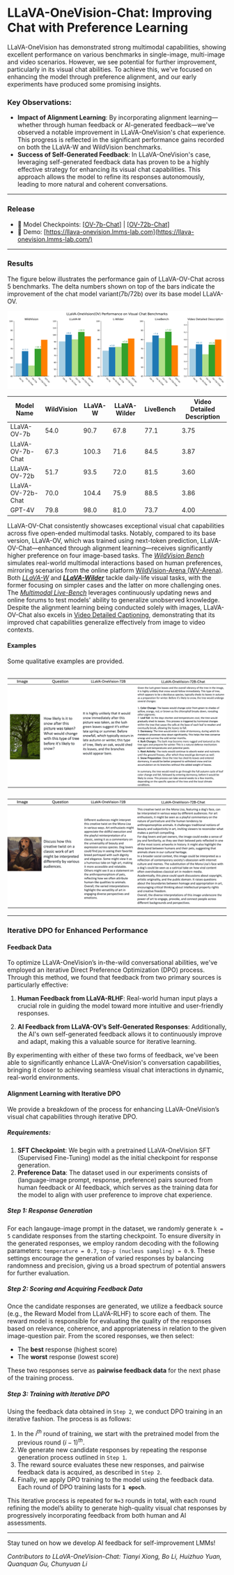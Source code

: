 # LLaVA-OneVision-Chat: Improving Chat with Preference Learning

LLaVA-OneVision has demonstrated strong multimodal capabilities, showing excellent performance on various benchmarks in single-image, multi-image and video scenarios. However, we see potential for further improvement, particularly in its visual chat abilities. To achieve this, we've focused on enhancing the model through preference alignment, and our early experiments have produced some promising insights.

### Key Observations:

- **Impact of Alignment Learning**: By incorporating alignment learning—whether through human feedback or AI-generated feedback—we've observed a notable improvement in LLaVA-OneVision's chat experience. This progress is reflected in the significant performance gains recorded on both the LLaVA-W and WildVision benchmarks.
- **Success of Self-Generated Feedback**: In LLaVA-OneVision's case, leveraging self-generated feedback data has proven to be a highly effective strategy for enhancing its visual chat capabilities. This approach allows the model to refine its responses autonomously, leading to more natural and coherent conversations.

----

### Release

- 🤗 Model Checkpoints: [[OV-7b-Chat]](https://huggingface.co/lmms-lab/llava-onevision-qwen2-7b-ov-chat) | [[OV-72b-Chat]](https://huggingface.co/lmms-lab/llava-onevision-qwen2-72b-ov-chat)
- 💬 Demo: [https://llava-onevision.lmms-lab.com](https://llava-onevision.lmms-lab.com/)

----


### Results

The figure below illustrates the performance gain of LLaVA-OV-Chat across 5 benchmarks. The delta numbers shown on top of the bars indicate the improvement of the chat model variant(7b/72b) over its base model LLaVA-OV. 

![](ov_chat_images/chat_results.png)

| Model Name          | WildVision | LLaVA-W | LLaVA-Wilder | LiveBench | Video Detailed Description |
|---------------------|------------|---------|--------------|-----------|----------------------------|
| LLaVA-OV-7b         | 54.0       | 90.7    | 67.8         | 77.1      | 3.75                       |
| LLaVA-OV-7b-Chat    | 67.3       | 100.3   | 71.6         | 84.5      | 3.87                       |
| LLaVA-OV-72b        | 51.7       | 93.5    | 72.0         | 81.5      | 3.60                       |
| LLaVA-OV-72b-Chat   | 70.0       | 104.4   | 75.9         | 88.5      | 3.86                       |
| GPT-4V              | 79.8       | 98.0    | 81.0         | 73.7      | 4.00                       |

LLaVA-OV-Chat consistently showcases exceptional visual chat capabilities across five open-ended multimodal tasks. Notably, compared to its base version, LLaVA-OV, which was trained using next-token prediction, LLaVA-OV-Chat—enhanced through alignment learning—receives significantly higher preference on four image-based tasks. The *[WildVision Bench](https://huggingface.co/datasets/WildVision/wildvision-bench)* simulates real-world multimodal interactions based on human preferences, mirroring scenarios from the online platform [WildVision-Arena (WV-Arena)](https://huggingface.co/spaces/WildVision/vision-arena). Both *[LLaVA-W](https://huggingface.co/datasets/lmms-lab/llava-bench-in-the-wild)* and *[**LLaVA-Wilder**](https://huggingface.co/datasets/lmms-lab/LLaVA-Bench-Wilder)* tackle daily-life visual tasks, with the former focusing on simpler cases and the latter on more challenging ones. The *[Multimodal Live-Bench](https://huggingface.co/spaces/lmms-lab/LiveBench)* leverages continuously updating news and online forums to test models' ability to generalize unobserved knowledge. Despite the alignment learning being conducted solely with images, LLaVA-OV-Chat also excels in [Video Detailed Captioning](https://llava-vl.github.io/blog/2024-04-30-llava-next-video/), demonstrating that its improved chat capabilities generalize effectively from image to video contexts.

#### Examples

Some qualitative examples are provided.

![](ov_chat_images/example1_tree.png)
---
![](ov_chat_images/example2_dog.png)

********

### Iterative DPO for Enhanced Performance

#### Feedback Data

To optimize LLaVA-OneVision’s in-the-wild conversational abilities, we've employed an iterative Direct Preference Optimization (DPO) process. Through this method, we found that feedback from two primary sources is particularly effective:

1. **Human Feedback from LLaVA-RLHF**: Real-world human input plays a crucial role in guiding the model toward more intuitive and user-friendly responses.

2. **AI Feedback from LLaVA-OV’s Self-Generated Responses**: Additionally, the AI's own self-generated feedback allows it to continuously improve and adapt, making this a valuable source for iterative learning.

By experimenting with either of these two forms of feedback, we've been able to significantly enhance LLaVA-OneVision's conversation capabilities, bringing it closer to achieving seamless visual chat interactions in dynamic, real-world environments.

#### Alignment Learning with Iterative DPO 

We provide a breakdown of the process for enhancing LLaVA-OneVision’s visual chat capabilities through iterative DPO.

##### Requirements:

1. **SFT Checkpoint**: We begin with a pretrained LLaVA-OneVision SFT (Supervised Fine-Tuning) model as the initial checkpoint for response generation.
2. **Preference Data**: The dataset used in our experiments consists of (language-image prompt, response, preference) pairs sourced from human feedback or AI feedback, which serves as the training data for the model to align with user preference to improve chat experience.

##### Step 1: Response Generation

For each langauge-image prompt in the dataset, we randomly generate `k = 5` candidate responses from the starting checkpoint. To ensure diversity in the generated responses, we employ random decoding with the following parameters: `temperature = 0.7`, `top-p (nucleus sampling) = 0.9`. These settings encourage the generation of varied responses by balancing randomness and precision, giving us a broad spectrum of potential answers for further evaluation.

##### Step 2: Scoring and Acquiring Feedback Data

Once the candidate responses are generated, we utilize a feedback source (e.g., the Reward Model from LLaVA-RLHF) to score each of them. The reward model is responsible for evaluating the quality of the responses based on relevance, coherence, and appropriateness in relation to the given image-question pair. From the scored responses, we then select:

- The **best** response (highest score)
- The **worst** response (lowest score)

These two responses serve as **pairwise feedback data** for the next phase of the training process.

##### Step 3: Training with Iterative DPO

Using the feedback data obtained in `Step 2`, we conduct DPO training in an iterative fashion. The process is as follows:

1. In the $i^{th}$ round of training, we start with the pretrained model from the previous round $(i-1)^{th}$.
2. We generate new candidate responses by repeating the response generation process outlined in `Step 1`.
3. The reward source evaluates these new responses, and pairwise feedback data is acquired, as described in `Step 2`.
4. Finally, we apply DPO training to the model using the feedback data. Each round of DPO training lasts for **`1 epoch`**.

This iterative process is repeated for `N=3` rounds in total, with each round refining the model’s ability to generate high-quality visual chat responses by progressively incorporating feedback from both human and AI assessments.


------

Stay tuned on how we develop AI feedback for self-improvement LMMs!

*Contributors to LLaVA-OneVision-Chat: Tianyi Xiong, Bo Li, Huizhuo Yuan, Quanquan Gu, Chunyuan Li*
